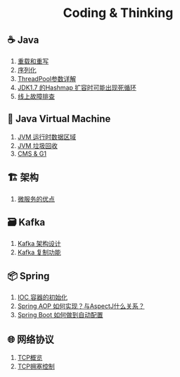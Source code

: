 <h1 align = "center">Coding & Thinking</h1>

## :coffee: Java
1. [重载和重写](./doc/Java/Overload.md)
2. [序列化](./doc/Java/Serialization.md)
3. [ThreadPool参数详解](./doc/Java/ThreadPool-Param.md)
4. [JDK1.7 的Hashmap 扩容时可能出现死循环](./doc/Java/Why-rehash()-Cause-Infinite-Loop-in-JDK7.md)
5. [线上故障排查](./doc/Java/Online-problem.md)

## :game_die: Java Virtual Machine
1. [JVM 运行时数据区域](./doc/JVM/01-Runtime-Data-Area.md)
2. [JVM 垃圾回收](./doc/JVM/02-GC.md)
3. [CMS & G1](./doc/JVM/03-CMS-G1.md)

## :building_construction: 架构
1. [微服务的优点](./doc/Architecture/Advantages-of-Using-Microservices.md)

## :card_file_box: Kafka
1. [Kafka 架构设计](./doc/Kafka/01-Kafka-Intro.md)
2. [Kafka 复制功能](./doc/Kafka/02-Kafka-Replication.md)

## :package: Spring
1. [IOC 容器的初始化](./doc/Spring/IOC-Initialization.md)
2. [Spring AOP 如何实现？与AspectJ什么关系？](./doc/Spring/Spring-AOP-AspectJ.md)
3. [Spring Boot 如何做到自动配置](./doc/Spring/How-does-SpringBoot-Work.md)

## :globe_with_meridians: 网络协议
1. [TCP概览](./doc/Network/TCP.md)
2. [TCP拥塞控制](./doc/Network/TCP-Congestion-Handling.md)